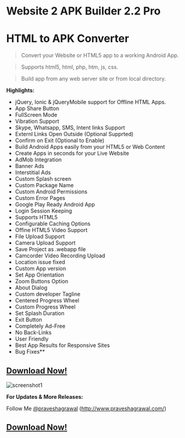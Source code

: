 # **Website 2 APK Builder 2.2 Pro**

# **HTML to APK Converter**

>Convert your Website or HTML5 app to a working Android App.

>Supports html5, html, php, htm, js, css.

>Build app from any web server site or from local directory.

 **Highlights:**
 - jQuery, Ionic & jQueryMobile support for Offline HTML Apps.
 - App Share Button
 - FullScreen Mode
 - Vibration Support
 - Skype, Whatsapp, SMS, Intent links Support
 - Externl Links Open Outside (Optional Supprted)
 - Confirm on Exit (Optional to Enable)
 - Build Android Apps easily from your HTML5 or Web Content
 - Create Apps in seconds for your Live Website
 - AdMob Integration
 - Banner Ads
 - Interstitial Ads
 - Custom Splash screen
 - Custom Package Name
 - Custom Android Permissions
 - Custom Error Pages
 - Google Play Ready Android App
 - Login Session Keeping
 - Supports HTML5
 - Configurable Caching Options
 - Offine HTML5 Video Support
 - File Upload Support
 - Camera Upload Support
 - Save Project as .webapp file
 - Camcorder Video Recording Upload
 - Location issue fixed
 - Custom App version
 - Set App Orientation
 - Zoom Buttons Option
 - About Dialog
 - Custom developer Tagline
 - Centered Progress Wheel
 - Custom Progress Wheel
 - Set Splash Duration
 - Exit Button
 - Completely Ad-Free
 - No Back-Links
 - User Friendly
 - Best App Results for Responsive Sites
 - Bug Fixes**

## **[Download Now!](http://html2apk.praveshagrawal.com/download.html)**



![screenshot1](https://a.fsdn.com/con/app/proj/website2apk/screenshots/Screenshot_v2.2_1.png)

**For Updates & More Releases:**

Follow Me [@praveshagrawal](https://github.com/praveshagrawal/)
(http://www.praveshagrawal.com/)

## **[Download Now!](http://html2apk.praveshagrawal.com/download.html)**
